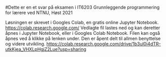 #Dette er en et svar på eksamen i IT6203 Grunnleggende programmering for lærere ved NTNU, Høst 2021 

Løsningen er skrevet i Googles Colab, en gratis online Jupyter Notebook. https://colab.research.google.com/
Vedlagte fil lastes ned og kan deretter åpnes i Jupyter Notebook, eller i Googles Colab Notebook.
Filen kan også åpnes ved å klikke på lenken under. Den er åpent delt til allmen benyttelse og videre utvikling.
https://colab.research.google.com/drive/1b3ul0i4dTR-utkKjea_VHXLpHgjZ2Lue?usp=sharing
